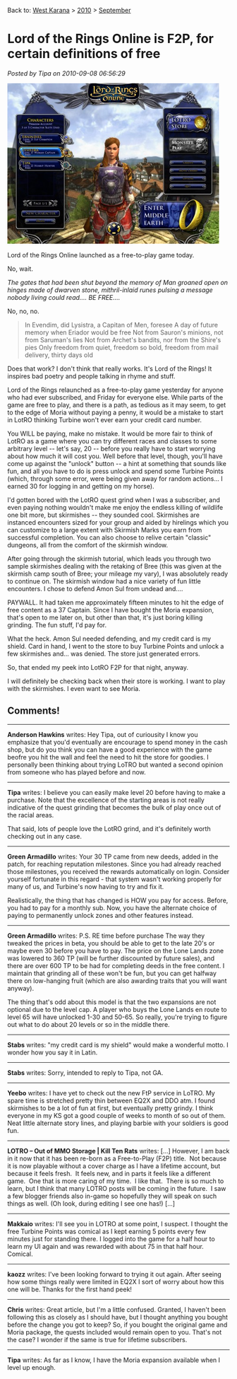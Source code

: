 Back to: [West Karana](/posts/westkarana.md) > [2010](/posts/2010/westkarana.md) > [September](./westkarana.md)
# Lord of the Rings Online is F2P, for certain definitions of free

*Posted by Tipa on 2010-09-08 06:56:29*

[![](../../../uploads/2010/09/lotroclient-2010-09-08-07-05-29-52-480x363.jpg "LotRO F2P Character Selection Screen")](../../../uploads/2010/09/lotroclient-2010-09-08-07-05-29-52.jpg)

Lord of the Rings Online launched as a free-to-play game today.

No, wait.

*The gates that had been shut beyond the memory of Man groaned open on hinges made of dwarven stone, mithril-inlaid runes pulsing a message nobody living could read.... BE FREE....*

No, no, no.


> In Evendim, did Lysistra, a Capitan of Men, foresee
A day of future memory when Eriador would be free
Not from Sauron's minions, not from Saruman's lies
Not from Archet's bandits, nor from the Shire's pies
Only freedom from quiet, freedom so bold,
freedom from mail delivery, thirty days old



Does that work? I don't think that really works. It's Lord of the Rings! It inspires bad poetry and people talking in rhyme and stuff.

Lord of the Rings relaunched as a free-to-play game yesterday for anyone who had ever subscribed, and Friday for everyone else. While parts of the game are free to play, and there is a path, as tedious as it may seem, to get to the edge of Moria without paying a penny, it would be a mistake to start in LotRO thinking Turbine won't ever earn your credit card number.

You WILL be paying, make no mistake. It would be more fair to think of LotRO as a game where you can try different races and classes to some arbitrary level -- let's say, 20 -- before you really have to start worrying about how much it will cost you. Well before that level, though, you'll have come up against the "unlock" button -- a hint at something that sounds like fun, and all you have to do is press unlock and spend some Turbine Points (which, through some error, were being given away for random actions... I earned 30 for logging in and getting on my horse).

I'd gotten bored with the LotRO quest grind when I was a subscriber, and even paying nothing wouldn't make me enjoy the endless killing of wildlife one bit more, but skirmishes -- they sounded cool. Skirmishes are instanced encounters sized for your group and aided by hirelings which you can customize to a large extent with Skirmish Marks you earn from successful completion. You can also choose to relive certain "classic" dungeons, all from the comfort of the skirmish window.

After going through the skirmish tutorial, which leads you through two sample skirmishes dealing with the retaking of Bree (this was given at the skirmish camp south of Bree; your mileage my vary), I was absolutely ready to continue on. The skirmish window had a nice variety of fun little encounters. I chose to defend Amon Sul from undead and....

PAYWALL. It had taken me approximately fifteen minutes to hit the edge of free content as a 37 Captain. Since I have bought the Moria expansion, that's open to me later on, but other than that, it's just boring killing grinding. The fun stuff, I'd pay for.

What the heck. Amon Sul needed defending, and my credit card is my shield. Card in hand, I went to the store to buy Turbine Points and unlock a few skirmishes and... was denied. The store just generated errors.

So, that ended my peek into LotRO F2P for that night, anyway.

I will definitely be checking back when their store is working. I want to play with the skirmishes. I even want to see Moria.

## Comments!

---

**Anderson Hawkins** writes: Hey Tipa, out of curiousity I know you emphasize that you'd eventually are encourage to spend money in the cash shop, but do you think you can have a good experience with the game beofre you hit the wall and feel the need to hit the store for goodies. I personally been thinking about trying LoTRO but wanted a second opinion from someone who has played before and now.

---

**Tipa** writes: I believe you can easily make level 20 before having to make a purchase. Note that the excellence of the starting areas is not really indicative of the quest grinding that becomes the bulk of play once out of the racial areas. 

That said, lots of people love the LotRO grind, and it's definitely worth checking out in any case. 

---

**Green Armadillo** writes: Your 30 TP came from new deeds, added in the patch, for reaching reputation milestones. Since you had already reached those milestones, you received the rewards automatically on login. Consider yourself fortunate in this regard - that system wasn't working properly for many of us, and Turbine's now having to try and fix it. 

Realistically, the thing that has changed is HOW you pay for access. Before, you had to pay for a monthly sub. Now, you have the alternate choice of paying to permanently unlock zones and other features instead.

---

**Green Armadillo** writes: P.S. RE time before purchase
The way they tweaked the prices in beta, you should be able to get to the late 20's or maybe even 30 before you have to pay. The price on the Lone Lands zone was lowered to 360 TP (will be further discounted by future sales), and there are over 600 TP to be had for completing deeds in the free content. I maintain that grinding all of these won't be fun, but you can get halfway there on low-hanging fruit (which are also awarding traits that you will want anyway). 

The thing that's odd about this model is that the two expansions are not optional due to the level cap. A player who buys the Lone Lands en route to level 65 will have unlocked 1-30 and 50-65. So really, you're trying to figure out what to do about 20 levels or so in the middle there.

---

**Stabs** writes: "my credit card is my shield" would make a wonderful motto. I wonder how you say it in Latin.

---

**Stabs** writes: Sorry, intended to reply to Tipa, not GA.

---

**Yeebo** writes: I have yet to check out the new FtP service in LoTRO. My spare time is stretched pretty thin between EQ2X and DDO atm. I found skirmishes to be a lot of fun at first, but eventually pretty grindy. I think everyone in my KS got a good couple of weeks to month of so out of them. Neat little alternate story lines, and playing barbie with your soldiers is good fun.

---

**LOTRO &#8211; Out of MMO Storage | Kill Ten Rats** writes: [...] However, I am back in it now that it has been re-born as a Free-to-Play (F2P) title.  Not because it is now playable without a cover charge as I have a lifetime account, but because it feels fresh.  It feels new, and in parts it feels like a different game.  One that is more caring of my time.  I like that.  There is so much to learn, but I think that many LOTRO posts will be coming in the future.  I saw a few blogger friends also in-game so hopefully they will speak on such things as well. (Oh look, during editing I see one has!) [...]

---

**Makkaio** writes: I'll see you in LOTRO at some point, I suspect. I thought the free Turbine Points was comical as I kept earning 5 points every few minutes just for standing there. I logged into the game for a half hour to learn my UI again and was rewarded with about 75 in that half hour. Comical.

---

**kaozz** writes: I've been looking forward to trying it out again. After seeing how some things really were limited in EQ2X I sort of worry about how this one will be. Thanks for the first hand peek!

---

**Chris** writes: Great article, but I'm a little confused. Granted, I haven't been following this as closely as I should have, but I thought anything you bought before the change you got to keep? So, if you bought the original game and Moria package, the quests included would remain open to you. That's not the case? I wonder if the same is true for lifetime subscribers.

---

**Tipa** writes: As far as I know, I have the Moria expansion available when I level up enough.

